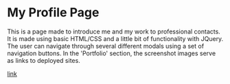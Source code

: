 # My Profile Page
This is a page made to introduce me and my work to professional contacts.  It is made using basic HTML/CSS and a little bit of functionality with JQuery. The user can navigate through several different modals using a set of navigation buttons. In the 'Portfolio' section, the screenshot images serve as links to deployed sites.

[link](https://streleck.github.io/profile_page/)
